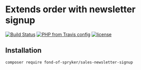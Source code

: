 # Extends order with newsletter signup
[![Build Status](https://travis-ci.org/fond-of/spryker-category.svg?branch=master)](https://travis-ci.org/fond-of-spryker/sales-newsletter-signup)
[![PHP from Travis config](https://img.shields.io/travis/php-v/symfony/symfony.svg)](https://php.net/)
[![license](https://img.shields.io/github/license/mashape/apistatus.svg)](https://packagist.org/packages/fond-of-spryker/sales-newsletter-signup)

## Installation

```
composer require fond-of-spryker/sales-newsletter-signup
```